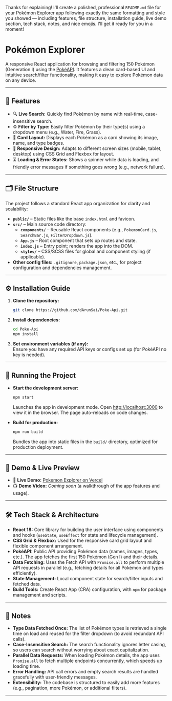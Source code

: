 Thanks for explaining! I'll create a polished, professional `README.md` file for your Pokémon Explorer app following exactly the same formatting and style you showed — including features, file structure, installation guide, live demo section, tech stack, notes, and nice emojis.
I'll get it ready for you in a moment!

# Pokémon Explorer

A responsive React application for browsing and filtering 150 Pokémon (Generation I) using the [PokéAPI](https://pokeapi.co/). It features a clean card-based UI and intuitive search/filter functionality, making it easy to explore Pokémon data on any device.

---

## 🚀 Features

- 🔍 **Live Search:** Quickly find Pokémon by name with real-time, case-insensitive search.
- ⚙️ **Filter by Type:** Easily filter Pokémon by their type(s) using a dropdown menu (e.g., Water, Fire, Grass).
- 🎴 **Card Layout:** Displays each Pokémon as a card showing its image, name, and type badges.
- 📱 **Responsive Design:** Adapts to different screen sizes (mobile, tablet, desktop) using CSS Grid and Flexbox for layout.
- ⏳ **Loading & Error States:** Shows a spinner while data is loading, and friendly error messages if something goes wrong (e.g., network failure).

---

## 🗂 File Structure

The project follows a standard React app organization for clarity and scalability:

- **`public/`** – Static files like the base `index.html` and favicon.
- **`src/`** – Main source code directory:
  - **`components/`** – Reusable React components (e.g., `PokemonCard.js`, `SearchBar.js`, `FilterDropdown.js`).
  - **`App.js`** – Root component that sets up routes and state.
  - **`index.js`** – Entry point; renders the app into the DOM.
  - **`styles/`** – CSS/SCSS files for global and component styling (if applicable).
- **Other config files:** `.gitignore`, `package.json`, etc., for project configuration and dependencies management.

---

## ⚙️ Installation Guide

1. **Clone the repository:**
   ```bash
   git clone https://github.com/dArunSai/Poke-Api.git
   ```
2. **Install dependencies:**
   ```bash
   cd Poke-Api
   npm install
   ```
3. **Set environment variables (if any):**  
   Ensure you have any required API keys or configs set up (for PokéAPI no key is needed).

---

## 🧪 Running the Project

- **Start the development server:**

  ```bash
  npm start
  ```

  Launches the app in development mode. Open [http://localhost:3000](http://localhost:3000) to view it in the browser. The page auto-reloads on code changes.

- **Build for production:**
  ```bash
  npm run build
  ```
  Bundles the app into static files in the `build/` directory, optimized for production deployment.

---

## 🎥 Demo & Live Preview

- 🔗 **Live Demo:** [Pokemon Explorer on Vercel](https://poke-api-two-vert.vercel.app/)
- 📺 **Demo Video:** _Coming soon_ (a walkthrough of the app features and usage).

---

## 🛠 Tech Stack & Architecture

- **React 18:** Core library for building the user interface using components and hooks (`useState`, `useEffect` for state and lifecycle management).
- **CSS Grid & Flexbox:** Used for the responsive card grid layout and flexible component arrangement.
- **PokéAPI:** Public API providing Pokémon data (names, images, types, etc.). The app fetches the first 150 Pokémon (Gen I) and their details.
- **Data Fetching:** Uses the Fetch API with `Promise.all` to perform multiple API requests in parallel (e.g., fetching details for all Pokémon and types efficiently).
- **State Management:** Local component state for search/filter inputs and fetched data.
- **Build Tools:** Create React App (CRA) configuration, with `npm` for package management and scripts.

---

## 📌 Notes

- **Type Data Fetched Once:** The list of Pokémon types is retrieved a single time on load and reused for the filter dropdown (to avoid redundant API calls).
- **Case-Insensitive Search:** The search functionality ignores letter casing, so users can search without worrying about exact capitalization.
- **Parallel Data Requests:** When loading Pokémon details, the app uses `Promise.all` to fetch multiple endpoints concurrently, which speeds up loading time.
- **Error Handling:** API call errors and empty search results are handled gracefully with user-friendly messages.
- **Extensibility:** The codebase is structured to easily add more features (e.g., pagination, more Pokémon, or additional filters).

---
